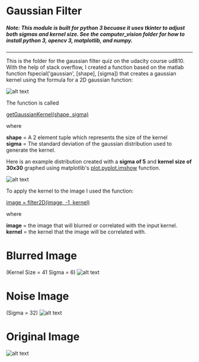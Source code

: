 # Gaussian Filter
##### Note: This module is built for python 3 becuase it uses tkinter to adjust both sigmas and kernel size. See the computer_vision folder for how to install python 3, opencv 3, matplotlib, and numpy. 
--- 

This is the folder for the gaussian filter quiz on the udacity course ud810. With the help of stack overflow, I created a function based on the matlab function fspecial('gaussian', [shape], [sigma]) that creates a gaussian kernel using the formula for a 2D gaussian function:  

![alt text](https://raw.github.com/ataffe/computer_vision/master/Math_Screenshots/circular_sym_gauss.PNG)  

The function is called    

[getGaussianKernel(shape, sigma)](https://github.com/ataffe/computer_vision/blob/master/4_Gaussian_Filter/Gaussian_Kernel.py)

where  

**shape** = A 2 element tuple which represents the size of the kernel  
**sigma** = The standard deviation of the gaussian distribution used to generate the kernel.  

Here is an example distribution created with a **sigma of 5** and **kernel size of 30x30** graphed using matplotlib's [plot.pyplot.imshow](https://matplotlib.org/api/_as_gen/matplotlib.pyplot.imshow.html) function.  

![alt text](https://raw.github.com/ataffe/computer_vision/master/4_Gaussian_Filter/Gaussian_Kernel_S5.png)

To apply the kernel to the image I used the function:  

[image = filter2D(image, -1, kernel)](https://docs.opencv.org/2.4/modules/imgproc/doc/filtering.html#filter2d)

where   

**image** = the image that will blurred or correlated with the input kernel.  
**kernel** = the kernel that the image will be correlated with.  

# Blurred Image
(Kernel Size = 41   Sigma = 6)
![alt text](https://raw.github.com/ataffe/computer_vision/master/4_Gaussian_Filter/PeoriaCityHall_blur.jpg)

# Noise Image
(Sigma = 32)
![alt text](https://raw.github.com/ataffe/computer_vision/master/4_Gaussian_Filter/PeoriaCityHall_noisy.jpg)

# Original Image
![alt text](https://raw.github.com/ataffe/computer_vision/master/4_Gaussian_Filter/PeoriaCityHall.JPG)


